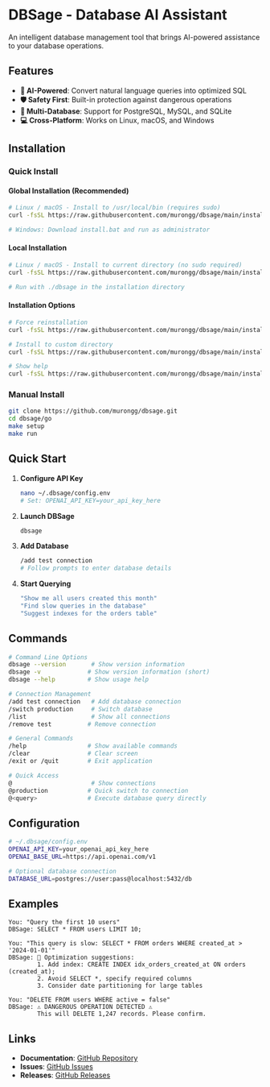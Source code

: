 # DBSage - Database AI Assistant

An intelligent database management tool that brings AI-powered assistance to your database operations.

## Features

- **🧠 AI-Powered**: Convert natural language queries into optimized SQL
- **🛡️ Safety First**: Built-in protection against dangerous operations 
- **🔌 Multi-Database**: Support for PostgreSQL, MySQL, and SQLite
- **💻 Cross-Platform**: Works on Linux, macOS, and Windows

## Installation

### Quick Install

#### Global Installation (Recommended)
```bash
# Linux / macOS - Install to /usr/local/bin (requires sudo)
curl -fsSL https://raw.githubusercontent.com/murongg/dbsage/main/install.sh | sudo bash

# Windows: Download install.bat and run as administrator
```

#### Local Installation
```bash
# Linux / macOS - Install to current directory (no sudo required)
curl -fsSL https://raw.githubusercontent.com/murongg/dbsage/main/install.sh | bash -s -- --local

# Run with ./dbsage in the installation directory
```

#### Installation Options
```bash
# Force reinstallation
curl -fsSL https://raw.githubusercontent.com/murongg/dbsage/main/install.sh | sudo bash -s -- --force

# Install to custom directory
curl -fsSL https://raw.githubusercontent.com/murongg/dbsage/main/install.sh | sudo bash -s -- --dir /opt/bin

# Show help
curl -fsSL https://raw.githubusercontent.com/murongg/dbsage/main/install.sh | bash -s -- --help
```

### Manual Install
```bash
git clone https://github.com/murongg/dbsage.git
cd dbsage/go
make setup
make run
```

## Quick Start

1. **Configure API Key**
   ```bash
   nano ~/.dbsage/config.env
   # Set: OPENAI_API_KEY=your_api_key_here
   ```

2. **Launch DBSage**
   ```bash
   dbsage
   ```

3. **Add Database**
   ```bash
   /add test connection
   # Follow prompts to enter database details
   ```

4. **Start Querying**
   ```bash
   "Show me all users created this month"
   "Find slow queries in the database"
   "Suggest indexes for the orders table"
   ```

## Commands

```bash
# Command Line Options
dbsage --version       # Show version information
dbsage -v             # Show version information (short)
dbsage --help         # Show usage help

# Connection Management
/add test connection   # Add database connection
/switch production     # Switch database
/list                  # Show all connections
/remove test          # Remove connection

# General Commands
/help                 # Show available commands
/clear                # Clear screen
/exit or /quit        # Exit application

# Quick Access
@                      # Show connections
@production           # Quick switch to connection
@<query>              # Execute database query directly
```

## Configuration

```bash
# ~/.dbsage/config.env
OPENAI_API_KEY=your_openai_api_key_here
OPENAI_BASE_URL=https://api.openai.com/v1

# Optional database connection
DATABASE_URL=postgres://user:pass@localhost:5432/db
```

## Examples

```
You: "Query the first 10 users"
DBSage: SELECT * FROM users LIMIT 10;

You: "This query is slow: SELECT * FROM orders WHERE created_at > '2024-01-01'"
DBSage: 🚀 Optimization suggestions:
        1. Add index: CREATE INDEX idx_orders_created_at ON orders (created_at);
        2. Avoid SELECT *, specify required columns
        3. Consider date partitioning for large tables

You: "DELETE FROM users WHERE active = false"
DBSage: ⚠️ DANGEROUS OPERATION DETECTED ⚠️
        This will DELETE 1,247 records. Please confirm.
```

## Links

- **Documentation**: [GitHub Repository](https://github.com/murongg/dbsage)
- **Issues**: [GitHub Issues](https://github.com/murongg/dbsage/issues)
- **Releases**: [GitHub Releases](https://github.com/murongg/dbsage/releases)
